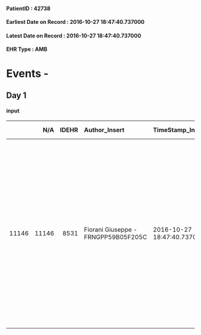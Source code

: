 
#### PatientID : 42738
#### Earliest Date on Record : 2016-10-27 18:47:40.737000
#### Latest Date on Record : 2016-10-27 18:47:40.737000
#### EHR Type : AMB

# Events - 

## Day 1

#### input
|       |    N/A |   IDEHR | Author_Insert                       | TimeStamp_Insert           | EHRType   |   PatientID |   IDDigitalSignDocument | persone_vicine   |   Unnamed: 0_x.1 |   IDANAMNESI_SOCIALE | Patient   | FamigliaAltro   | Paziente_T   | FamigliaAltro_T   |   Non_Rilevabile_x.1 | Note_Non_Rilevabile_x.1   | opt_Problemi   | Note_I                                                                                                                                                                                                                                                                                           | ds_note_timori                                                     | chk_competenza                                 | opt_paziente_a   | opt_famiglia_a   | opt_adeguatezza   | opt_paziente_solo   | ds_note_con                                                                                                                                                           | opt_presente_assente   | Presenza_minori   | Caregiver_principale                                                | opt_capacita     | opt_necessario   | opt_presente   | opt_risorse_ec   | opt_paziente_psi   | opt_Ins_vol   | opt_paziente_ad   | opt_caregiver_ad   | opt_esenzione   | opt_inv_civile            |   ds_codice_es | Needs     | Domestic partnership   | Fragility                    | opt_disponibilita_f   | opt_indennita_acc         | opt_legge                 | opt_famiglia_psi   | opt_disponibilit_paz   |
|------:|-------:|--------:|:------------------------------------|:---------------------------|:----------|------------:|------------------------:|:-----------------|-----------------:|---------------------:|:----------|:----------------|:-------------|:------------------|---------------------:|:--------------------------|:---------------|:-------------------------------------------------------------------------------------------------------------------------------------------------------------------------------------------------------------------------------------------------------------------------------------------------|:-------------------------------------------------------------------|:-----------------------------------------------|:-----------------|:-----------------|:------------------|:--------------------|:----------------------------------------------------------------------------------------------------------------------------------------------------------------------|:-----------------------|:------------------|:--------------------------------------------------------------------|:-----------------|:-----------------|:---------------|:-----------------|:-------------------|:--------------|:------------------|:-------------------|:----------------|:--------------------------|---------------:|:----------|:-----------------------|:-----------------------------|:----------------------|:--------------------------|:--------------------------|:-------------------|:-----------------------|
| 11146 |  11146 |    8531 | Fiorani Giuseppe - FRNGPP59B05F205C | 2016-10-27 18:47:40.737000 | AMB       |       42738 |                  535108 | N/A              |             4485 |                 2906 | No#0      | Si#1            | No#0         | Si#1              |                    0 | NR                        | No#0           | La pz ed il coniuge non sono al corrente della diagnosi e della prognosi,la quale √® conosciuta solo dalla figlia Loretta. Segnalo che la pz √® affetta da disturbo bipolare in trattamento farmacologico da circa 40 anni che √® stato sospeso nel mese di maggio us. Il marito √® cardiopatico | I timori sono correlati alla comunicazione con la pz ed il coniuge | competenza/capacit√† assistenziale caregiver#0 | Indefinite#2     | Congruenti#1     | Da valutare#2     | No#0                | Vive con il marito Massimiliano di aa 78,pz cardiopatico. La figlia unica Loretta,abita a Magenta e di fatto √® l'unica che conosce la situazione clinica della mamma | Presente#1             | No#0              | Il marito per la gestione e la figlia per i rapporti con i sanitari | Incrementabile#1 | No#0             | No#0           | Adeguate#1       | No#0               | No#0          | Totale#2          | Totale#2           | Si#1            | in fase di accertamento#2 |             48 | Clinici#0 | Coniuge/Convivente#0   | sovraccarico assistenziale#4 | Da verificare#2       | in fase di accertamento#2 | in fase di accertamento#2 | No#0               | Da verificare#2        |


